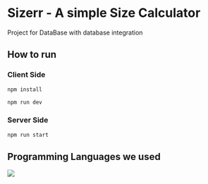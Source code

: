 # Sizerr - A simple Size Calculator

Project for DataBase with database integration

## How to run

### Client Side

```bash
npm install

npm run dev
```

### Server Side

```bash
npm run start
```

## Programming Languages we used

[![](https://skills.thijs.gg/icons?i=ts,js,react,tailwind,nodejs,mysql,docker,git)](https://github.com/OlivierKobialka)
